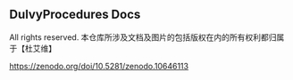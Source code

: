 ## DuIvyProcedures Docs

All rights reserved. 本仓库所涉及文档及图片的包括版权在内的所有权利都归属于【杜艾维】

https://zenodo.org/doi/10.5281/zenodo.10646113
